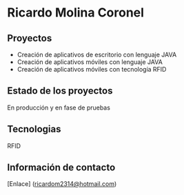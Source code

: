 # Ricardo Molina Coronel
## Proyectos
* Creación de aplicativos de escritorio con lenguaje JAVA
* Creación de aplicativos móviles con lenguaje JAVA
* Creación de aplicativos móviles con tecnología RFID
## Estado de los proyectos 
En producción y en fase de pruebas
## Tecnologias
RFID
## Información de contacto
[Enlace] (ricardom2314@hotmail.com)





